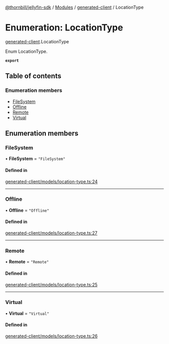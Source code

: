 [@thornbill/jellyfin-sdk](../README.md) / [Modules](../modules.md) / [generated-client](../modules/generated_client.md) / LocationType

# Enumeration: LocationType

[generated-client](../modules/generated_client.md).LocationType

Enum LocationType.

**`export`**

## Table of contents

### Enumeration members

- [FileSystem](generated_client.LocationType.md#filesystem)
- [Offline](generated_client.LocationType.md#offline)
- [Remote](generated_client.LocationType.md#remote)
- [Virtual](generated_client.LocationType.md#virtual)

## Enumeration members

### FileSystem

• **FileSystem** = `"FileSystem"`

#### Defined in

[generated-client/models/location-type.ts:24](https://github.com/thornbill/jellyfin-sdk-typescript/blob/b5d0506/src/generated-client/models/location-type.ts#L24)

___

### Offline

• **Offline** = `"Offline"`

#### Defined in

[generated-client/models/location-type.ts:27](https://github.com/thornbill/jellyfin-sdk-typescript/blob/b5d0506/src/generated-client/models/location-type.ts#L27)

___

### Remote

• **Remote** = `"Remote"`

#### Defined in

[generated-client/models/location-type.ts:25](https://github.com/thornbill/jellyfin-sdk-typescript/blob/b5d0506/src/generated-client/models/location-type.ts#L25)

___

### Virtual

• **Virtual** = `"Virtual"`

#### Defined in

[generated-client/models/location-type.ts:26](https://github.com/thornbill/jellyfin-sdk-typescript/blob/b5d0506/src/generated-client/models/location-type.ts#L26)
